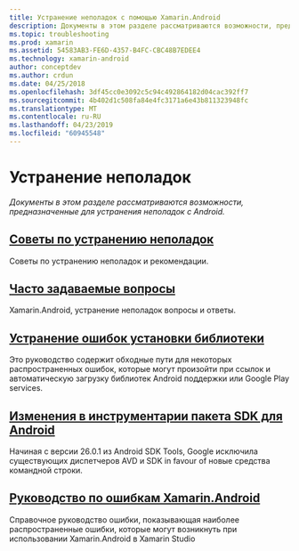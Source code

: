 ```yaml
---
title: Устранение неполадок с помощью Xamarin.Android
description: Документы в этом разделе рассматриваются возможности, предназначенные для устранения неполадок с Android.
ms.topic: troubleshooting
ms.prod: xamarin
ms.assetid: 54583AB3-FE6D-4357-B4FC-CBC48B7EDEE4
ms.technology: xamarin-android
author: conceptdev
ms.author: crdun
ms.date: 04/25/2018
ms.openlocfilehash: 3df45cc0e3092c5c94c492864182d04cac392ff7
ms.sourcegitcommit: 4b402d1c508fa84e4fc3171a6e43b811323948fc
ms.translationtype: MT
ms.contentlocale: ru-RU
ms.lasthandoff: 04/23/2019
ms.locfileid: "60945548"
---
```

# <a name="troubleshooting"></a>Устранение неполадок

_Документы в этом разделе рассматриваются возможности, предназначенные для устранения неполадок с Android._

## <a name="troubleshooting-tipsandroidtroubleshootingtroubleshootingmd"></a>[Советы по устранению неполадок](~/android/troubleshooting/troubleshooting.md)

Советы по устранению неполадок и рекомендации.


## <a name="frequently-asked-questionsquestionsindexmd"></a>[Часто задаваемые вопросы](questions/index.md)

Xamarin.Android, устранение неполадок вопросы и ответы.


## <a name="resolving-library-installation-errorsandroidtroubleshootingresolving-library-installation-errorsmd"></a>[Устранение ошибок установки библиотеки](~/android/troubleshooting/resolving-library-installation-errors.md)

Это руководство содержит обходные пути для некоторых распространенных ошибок, которые могут произойти при ссылок и автоматическую загрузку библиотек Android поддержки или Google Play services.


## <a name="changes-to-the-android-sdk-toolingandroidtroubleshootingsdk-cli-tooling-changesmd"></a>[Изменения в инструментарии пакета SDK для Android](~/android/troubleshooting/sdk-cli-tooling-changes.md)

Начиная с версии 26.0.1 из Android SDK Tools, Google исключила существующих диспетчеров AVD и SDK in favour of новые средства командной строки.


## <a name="xamarinandroid-errors-referenceandroidtroubleshootingerrorsmd"></a>[Руководство по ошибкам Xamarin.Android](~/android/troubleshooting/errors.md)

Справочное руководство ошибки, показывающая наиболее распространенные ошибки, которые могут возникнуть при использовании Xamarin.Android в Xamarin Studio
